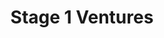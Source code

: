 ---
layout: firm_page
title: "Stage 1 Ventures"
id: "stage1ventures.com"
permalink: "/stage1venturesstage1ventures.com/"
website: "https://www.stage1ventures.com"
offices: "Miami (United States), Tampa (United States), Dallas (United States), Boston (United States), San Anselmo (United States)"
investment_stages: "Seed, Series A, Series B"
portfolio_companies: "Actasys, Blueshift Research, CLIPr, Cloudtruth, Elementus, FarmTrace, FourGrowers, Landtrust, Newmetrix, Psionic, Sworkit, Thrive Agrifood, Trender.ai, Trive Fantasy, True Anomaly, Wealththramp, XY Retail, 3D Cloud, AiScout, Aimi, Akumina, AliasWire, Artlifting, Chaos Search, Cibo Technologies, Coherent Path, EcoSmart Solution, Evolve Wireless, Freight Farms, Gigpro, Gigwage, ILearning Engines, Invaio, JumpCloud, Klear, Kliken, MagLev Aero, Magnetic Mobile, Ondas Holdings, OnePIN, Origin Wireless, PureCars, Reticare, Senda Biosciences, Six Minute Mile, Talkmap, Trace Genomics, Valkyrie, ViralGains, WiTricity, Wyebot, Zooppa"
portfolio_link: "https://www.stage1ventures.com/companies"
investment_markets: "Ag-Tech, Consumer, Cyber Security, Fintech, Mobility, Deep Tech, Science"
founded_year: "2001"
description: "Stage 1 Ventures is a venture capital firm dedicated to building flexible partnerships with innovative entrepreneurs. Our focus is on scalable, impactful ideas across various sectors, backed by extensive industry experience. We offer strategic support and a proven track record in commercializing technology and science innovations."
linkedin: "https://www.linkedin.com/company/stage-1-ventures-llc"
twitter: ""
instagram: "https://www.instagram.com/gola.design/"
team_page: "https://www.stage1ventures.com/team"
investor_type: "Venture Capital"
crunchbase: "https://www.crunchbase.com/organization/stage-1-ventures"
pitchbook: ""

# SEO Optimization
meta_title: "Stage 1 Ventures - VC Firm - projectstartups.com"
meta_description: "Stage 1 Ventures, Stage 1 Ventures is a venture capital firm dedicated to building flexible partnerships with innovative entrepreneurs. Our focus is on scalable, impact..."
meta_keywords: "Stage 1 Ventures, Ag-Tech, Consumer, Cyber Security, Fintech, Mobility, Deep Tech, Science, VC firm, venture capital, startup investor, projectstartups.com"
canonical_url: "https://vc.projectstartups.com/stage1venturesstage1ventures.com/"
---